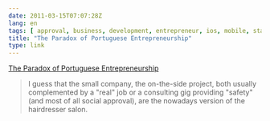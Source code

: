 ```yaml
---
date: 2011-03-15T07:07:28Z
lang: en
tags: [ approval, business, development, entrepreneur, ios, mobile, statistics ]
title: "The Paradox of Portuguese Entrepreneurship"
type: link
---
```


[The Paradox of Portuguese Entrepreneurship](http://mvalente.eu/2011/03/08/the-paradox-of-portuguese-entrepreneurship/)

> I guess that the small company, the on-the-side project, both usually
> complemented by a "real" job or a consulting gig providing "safety"
> (and most of all social approval), are the nowadays version of the
> hairdresser salon.

